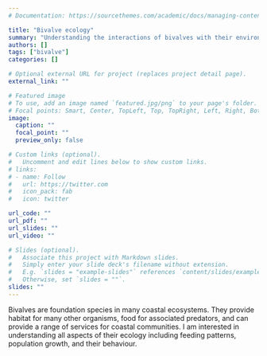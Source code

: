 ```yaml
---
# Documentation: https://sourcethemes.com/academic/docs/managing-content/

title: "Bivalve ecology"
summary: "Understanding the interactions of bivalves with their environment and associated species"
authors: []
tags: ["bivalve"]
categories: []

# Optional external URL for project (replaces project detail page).
external_link: ""

# Featured image
# To use, add an image named `featured.jpg/png` to your page's folder.
# Focal points: Smart, Center, TopLeft, Top, TopRight, Left, Right, BottomLeft, Bottom, BottomRight.
image:
  caption: ""
  focal_point: ""
  preview_only: false

# Custom links (optional).
#   Uncomment and edit lines below to show custom links.
# links:
# - name: Follow
#   url: https://twitter.com
#   icon_pack: fab
#   icon: twitter

url_code: ""
url_pdf: ""
url_slides: ""
url_video: ""

# Slides (optional).
#   Associate this project with Markdown slides.
#   Simply enter your slide deck's filename without extension.
#   E.g. `slides = "example-slides"` references `content/slides/example-slides.md`.
#   Otherwise, set `slides = ""`.
slides: ""
---
```


Bivalves are foundation species in many coastal ecosystems. They provide habitat for many other organisms, food for associated predators, and can provide a range of services for coastal communities. I am interested in understanding all aspects of their ecology including feeding patterns, population growth, and their behaviour. 

